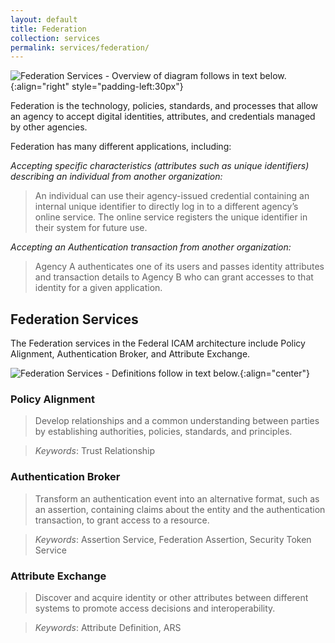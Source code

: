 ```yaml
---
layout: default
title: Federation
collection: services
permalink: services/federation/
---
```


![Federation Services - Overview of diagram follows in text below.]({{site.baseurl}}/img/services/FederationServices.png){:align="right" style="padding-left:30px"}

Federation is the technology, policies, standards, and processes that allow an agency to accept digital identities, attributes, and credentials managed by other agencies.

Federation has many different applications, including:

*Accepting specific characteristics (attributes such as unique identifiers) describing an individual from another organization:*

> An individual can use their agency-issued credential containing an internal unique identifier to directly log in to a different agency’s online service. The online service registers the unique identifier in their system for future use.

*Accepting an Authentication transaction from another organization:*

> Agency A authenticates one of its users and passes identity attributes and transaction details to Agency B who can grant accesses to that identity for a given application.

## Federation Services
The Federation services in the Federal ICAM architecture include Policy Alignment, Authentication Broker, and Attribute Exchange.

![Federation Services - Definitions follow in text below.]({{site.baseurl}}/img/services/FederationServiceDefinitions.png){:align="center"}

### Policy Alignment

> Develop relationships and a common understanding between parties by establishing authorities, policies, standards, and principles.

> *Keywords*: Trust Relationship

### Authentication Broker

> Transform an authentication event into an alternative format, such as an assertion, containing claims about the entity and the authentication transaction, to grant access to a resource. 

> *Keywords*: Assertion Service, Federation Assertion, Security Token Service

### Attribute Exchange

> Discover and acquire identity or other attributes between different systems to promote access decisions and interoperability.

> *Keywords*: Attribute Definition, ARS
